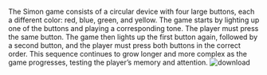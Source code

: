 The Simon game consists of a circular device with four large buttons, each a different color: red, blue, green, and yellow. The game starts by lighting up one of the buttons and playing a corresponding tone. The player must press the same button. The game then lights up the first button again, followed by a second button, and the player must press both buttons in the correct order. This sequence continues to grow longer and more complex as the game progresses, testing the player’s memory and attention.
![download](https://github.com/user-attachments/assets/5083bac0-eb0c-40b5-a9a0-68c6672d9fef)
